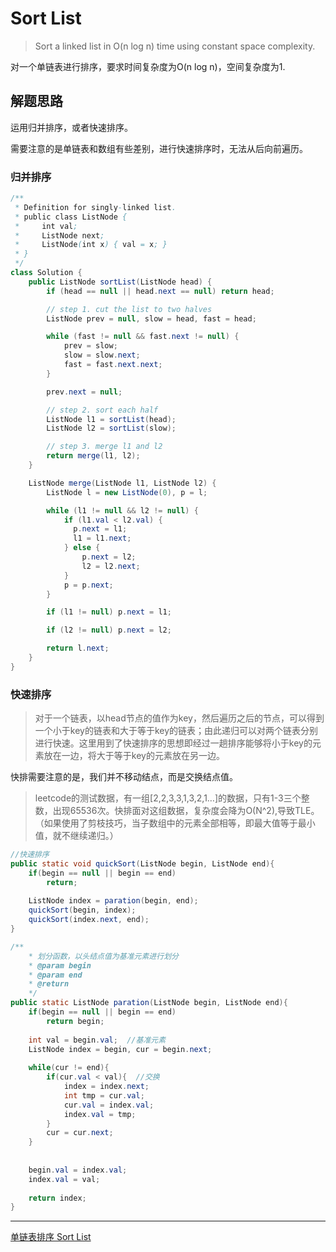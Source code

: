 # Sort List

> Sort a linked list in O(n log n) time using constant space complexity.

对一个单链表进行排序，要求时间复杂度为O(n log n)，空间复杂度为1.

## 解题思路

运用归并排序，或者快速排序。

需要注意的是单链表和数组有些差别，进行快速排序时，无法从后向前遍历。

### 归并排序

```Java
/**
 * Definition for singly-linked list.
 * public class ListNode {
 *     int val;
 *     ListNode next;
 *     ListNode(int x) { val = x; }
 * }
 */
class Solution {
    public ListNode sortList(ListNode head) {
        if (head == null || head.next == null) return head;

        // step 1. cut the list to two halves
        ListNode prev = null, slow = head, fast = head;

        while (fast != null && fast.next != null) {
            prev = slow;
            slow = slow.next;
            fast = fast.next.next;
        }

        prev.next = null;

        // step 2. sort each half
        ListNode l1 = sortList(head);
        ListNode l2 = sortList(slow);

        // step 3. merge l1 and l2
        return merge(l1, l2);
    }

    ListNode merge(ListNode l1, ListNode l2) {
        ListNode l = new ListNode(0), p = l;

        while (l1 != null && l2 != null) {
            if (l1.val < l2.val) {
              p.next = l1;
              l1 = l1.next;
            } else {
                p.next = l2;
                l2 = l2.next;
            }   
            p = p.next;
        }

        if (l1 != null) p.next = l1;

        if (l2 != null) p.next = l2;

        return l.next;
    }
}
```

### 快速排序

> 对于一个链表，以head节点的值作为key，然后遍历之后的节点，可以得到一个小于key的链表和大于等于key的链表；由此递归可以对两个链表分别进行快速。这里用到了快速排序的思想即经过一趟排序能够将小于key的元素放在一边，将大于等于key的元素放在另一边。

快排需要注意的是，我们并不移动结点，而是交换结点值。

> leetcode的测试数据，有一组[2,2,3,3,1,3,2,1…]的数据，只有1-3三个整数，出现65536次。快排面对这组数据，复杂度会降为O(N^2),导致TLE。（如果使用了剪枝技巧，当子数组中的元素全部相等，即最大值等于最小值，就不继续递归。）

```Java
//快速排序
public static void quickSort(ListNode begin, ListNode end){
    if(begin == null || begin == end)
        return;
    
    ListNode index = paration(begin, end);
    quickSort(begin, index);
    quickSort(index.next, end);
}

/**
    * 划分函数，以头结点值为基准元素进行划分
    * @param begin
    * @param end
    * @return
    */
public static ListNode paration(ListNode begin, ListNode end){
    if(begin == null || begin == end)
        return begin;
    
    int val = begin.val;  //基准元素
    ListNode index = begin, cur = begin.next;
    
    while(cur != end){
        if(cur.val < val){  //交换
            index = index.next;
            int tmp = cur.val;
            cur.val = index.val;
            index.val = tmp;
        }
        cur = cur.next;
    }
    
    
    begin.val = index.val;
    index.val = val;
    
    return index;
}
```
---
[单链表排序 Sort List](https://devhui.com/2015/02/23/sort-list/)
